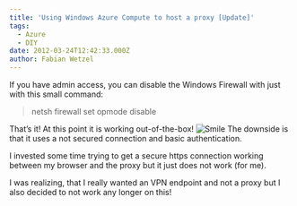 ```yaml
---
title: 'Using Windows Azure Compute to host a proxy [Update]'
tags:
  - Azure
  - DIY
date: 2012-03-24T12:42:33.000Z
author: Fabian Wetzel
---
```


If you have admin access, you can disable the Windows Firewall with just with this small command:
  > netsh firewall set opmode disable  

That’s it! At this point it is working out-of-the-box! ![Smile](https://az275061.vo.msecnd.net/blogmedia/2012/03/wlEmoticon-smile3.png) The downside is that it uses a not secured connection and basic authentication.

I invested some time trying to get a secure https connection working between my browser and the proxy but it just does not work (for me).

I was realizing, that I really wanted an VPN endpoint and not a proxy but I also decided to not work any longer on this!


